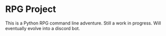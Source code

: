 # RPG Project 



This is a Python RPG command line adventure. Still a work in progress. Will eventually evolve into a discord bot.
